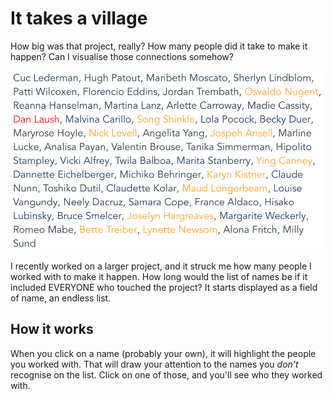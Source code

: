 # It takes a village

How big was that project, really? How many people did it take to make it happen? Can I visualise those connections somehow?

![Screenshot](./docs/18-06-24-screenshot.png)

I recently worked on a larger project, and it struck me how many people I worked with to make it happen. How long would the list of names be if it included EVERYONE who touched the project? It starts displayed as a field of name, an endless list. 

## How it works

When you click on a name (probably your own), it will highlight the people you worked with. That will draw your attention to the names you _don't_ recognise on the list. Click on one of those, and you'll see who they worked with.
